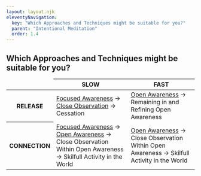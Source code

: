 ```yaml
---
layout: layout.njk
eleventyNavigation:
  key: "Which Approaches and Techniques might be suitable for you?"
  parent: "Intentional Meditation"
  order: 1.4
---
```


<h2>Which Approaches and Techniques might be suitable for you?</h2>

<table class="table table-success table-striped m-4">
    <thead>
        <tr>
            <td></td>
            <th scope="col">SLOW</th>
            <th scope="col">FAST</th>
        </tr>
    </thead>
    <tbody class="table-group-divider">
        <tr>
            <th scope="row">RELEASE</th>
            <td><a href="/resources/meditation/focused-awareness/">Focused Awareness</a> &#8594; <a
                    href="/resources/meditation/close-observation">Close Observation</a> &#8594; Cessation</td>
            <td><a href="/resources/meditation/open-awareness/">Open Awareness</a> &#8594; Remaining in and Refining Open Awareness</td>
        </tr>
        <tr>
            <th scope="row">CONNECTION</th>
            <td><a href="/resources/meditation/focused-awareness/">Focused Awareness</a> &#8594; <a
                    href="/resources/meditation/open-awareness/">Open Awareness</a>  &#8594; Close Observation Within Open Awareness &#8594;
                Skilfull Activity in the World</td>
            <td><a href="/resources/meditation/open-awareness/">Open Awareness</a>  &#8594; Close Observation Within Open Awareness &#8594;
                Skilfull Activity in the World</td>
        </tr>
    </tbody>
</table>
